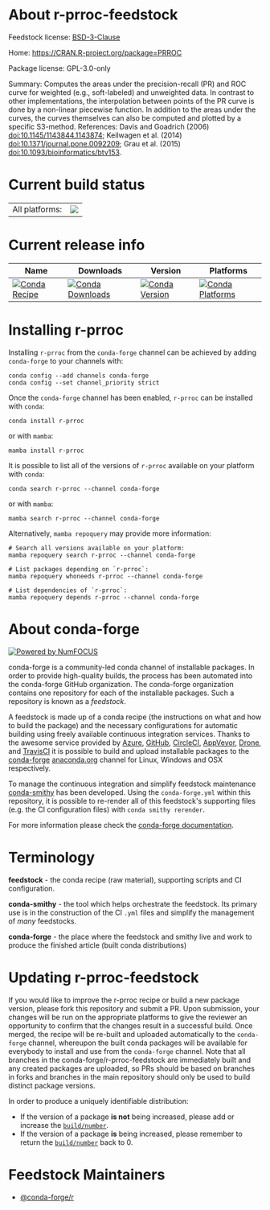 About r-prroc-feedstock
=======================

Feedstock license: [BSD-3-Clause](https://github.com/conda-forge/r-prroc-feedstock/blob/main/LICENSE.txt)

Home: https://CRAN.R-project.org/package=PRROC

Package license: GPL-3.0-only

Summary: Computes the areas under the precision-recall (PR) and ROC curve for weighted (e.g., soft-labeled) and unweighted data. In contrast to other implementations, the interpolation between points of the PR curve is done by a non-linear piecewise function. In addition to the areas under the curves, the curves themselves can also be computed and plotted by a specific S3-method. References: Davis and Goadrich (2006) <doi:10.1145/1143844.1143874>; Keilwagen et al. (2014) <doi:10.1371/journal.pone.0092209>; Grau et al. (2015) <doi:10.1093/bioinformatics/btv153>.

Current build status
====================


<table><tr><td>All platforms:</td>
    <td>
      <a href="https://dev.azure.com/conda-forge/feedstock-builds/_build/latest?definitionId=1472&branchName=main">
        <img src="https://dev.azure.com/conda-forge/feedstock-builds/_apis/build/status/r-prroc-feedstock?branchName=main">
      </a>
    </td>
  </tr>
</table>

Current release info
====================

| Name | Downloads | Version | Platforms |
| --- | --- | --- | --- |
| [![Conda Recipe](https://img.shields.io/badge/recipe-r--prroc-green.svg)](https://anaconda.org/conda-forge/r-prroc) | [![Conda Downloads](https://img.shields.io/conda/dn/conda-forge/r-prroc.svg)](https://anaconda.org/conda-forge/r-prroc) | [![Conda Version](https://img.shields.io/conda/vn/conda-forge/r-prroc.svg)](https://anaconda.org/conda-forge/r-prroc) | [![Conda Platforms](https://img.shields.io/conda/pn/conda-forge/r-prroc.svg)](https://anaconda.org/conda-forge/r-prroc) |

Installing r-prroc
==================

Installing `r-prroc` from the `conda-forge` channel can be achieved by adding `conda-forge` to your channels with:

```
conda config --add channels conda-forge
conda config --set channel_priority strict
```

Once the `conda-forge` channel has been enabled, `r-prroc` can be installed with `conda`:

```
conda install r-prroc
```

or with `mamba`:

```
mamba install r-prroc
```

It is possible to list all of the versions of `r-prroc` available on your platform with `conda`:

```
conda search r-prroc --channel conda-forge
```

or with `mamba`:

```
mamba search r-prroc --channel conda-forge
```

Alternatively, `mamba repoquery` may provide more information:

```
# Search all versions available on your platform:
mamba repoquery search r-prroc --channel conda-forge

# List packages depending on `r-prroc`:
mamba repoquery whoneeds r-prroc --channel conda-forge

# List dependencies of `r-prroc`:
mamba repoquery depends r-prroc --channel conda-forge
```


About conda-forge
=================

[![Powered by
NumFOCUS](https://img.shields.io/badge/powered%20by-NumFOCUS-orange.svg?style=flat&colorA=E1523D&colorB=007D8A)](https://numfocus.org)

conda-forge is a community-led conda channel of installable packages.
In order to provide high-quality builds, the process has been automated into the
conda-forge GitHub organization. The conda-forge organization contains one repository
for each of the installable packages. Such a repository is known as a *feedstock*.

A feedstock is made up of a conda recipe (the instructions on what and how to build
the package) and the necessary configurations for automatic building using freely
available continuous integration services. Thanks to the awesome service provided by
[Azure](https://azure.microsoft.com/en-us/services/devops/), [GitHub](https://github.com/),
[CircleCI](https://circleci.com/), [AppVeyor](https://www.appveyor.com/),
[Drone](https://cloud.drone.io/welcome), and [TravisCI](https://travis-ci.com/)
it is possible to build and upload installable packages to the
[conda-forge](https://anaconda.org/conda-forge) [anaconda.org](https://anaconda.org/)
channel for Linux, Windows and OSX respectively.

To manage the continuous integration and simplify feedstock maintenance
[conda-smithy](https://github.com/conda-forge/conda-smithy) has been developed.
Using the ``conda-forge.yml`` within this repository, it is possible to re-render all of
this feedstock's supporting files (e.g. the CI configuration files) with ``conda smithy rerender``.

For more information please check the [conda-forge documentation](https://conda-forge.org/docs/).

Terminology
===========

**feedstock** - the conda recipe (raw material), supporting scripts and CI configuration.

**conda-smithy** - the tool which helps orchestrate the feedstock.
                   Its primary use is in the construction of the CI ``.yml`` files
                   and simplify the management of *many* feedstocks.

**conda-forge** - the place where the feedstock and smithy live and work to
                  produce the finished article (built conda distributions)


Updating r-prroc-feedstock
==========================

If you would like to improve the r-prroc recipe or build a new
package version, please fork this repository and submit a PR. Upon submission,
your changes will be run on the appropriate platforms to give the reviewer an
opportunity to confirm that the changes result in a successful build. Once
merged, the recipe will be re-built and uploaded automatically to the
`conda-forge` channel, whereupon the built conda packages will be available for
everybody to install and use from the `conda-forge` channel.
Note that all branches in the conda-forge/r-prroc-feedstock are
immediately built and any created packages are uploaded, so PRs should be based
on branches in forks and branches in the main repository should only be used to
build distinct package versions.

In order to produce a uniquely identifiable distribution:
 * If the version of a package **is not** being increased, please add or increase
   the [``build/number``](https://docs.conda.io/projects/conda-build/en/latest/resources/define-metadata.html#build-number-and-string).
 * If the version of a package **is** being increased, please remember to return
   the [``build/number``](https://docs.conda.io/projects/conda-build/en/latest/resources/define-metadata.html#build-number-and-string)
   back to 0.

Feedstock Maintainers
=====================

* [@conda-forge/r](https://github.com/orgs/conda-forge/teams/r/)

